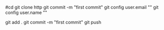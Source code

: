 #cd
git clone http
git commit -m "first commit"
git config user.email ""
git config user.name ""

git add .
git commit -m "first commit"
git push
